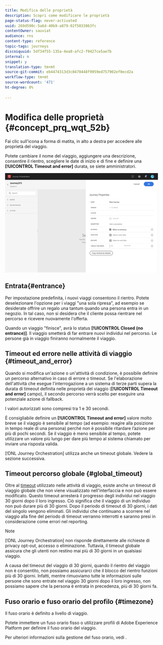 ```yaml
---
title: Modifica delle proprietà
description: Scopri come modificare le proprietà
page-status-flag: never-activated
uuid: 269d590c-5a6d-40b9-a879-02f5033863fc
contentOwner: sauviat
audience: rns
content-type: reference
topic-tags: journeys
discoiquuid: 5df34f55-135a-4ea8-afc2-f9427ce5ae7b
internal: n
snippet: y
translation-type: tm+mt
source-git-commit: eb4474313d3c0470448f9959ed757902ef0ecd2a
workflow-type: tm+mt
source-wordcount: '471'
ht-degree: 0%

---
```




# Modifica delle proprietà {#concept_prq_wqt_52b}

Fai clic sull&#39;icona a forma di matita, in alto a destra per accedere alle proprietà del viaggio.

Potete cambiare il nome del viaggio, aggiungere una descrizione, consentire il rientro, scegliere le date di inizio e di fine e definire una **[!UICONTROL Timeout and error]** durata, se siete amministratori.

![](../assets/journey32.png)

## Entrata{#entrance}

Per impostazione predefinita, i nuovi viaggi consentono il rientro. Potete deselezionare l&#39;opzione per i viaggi &quot;una sola ripresa&quot;, ad esempio se desiderate offrire un regalo una tantum quando una persona entra in un negozio. In tal caso, non si desidera che il cliente possa rientrare nel percorso e ricevere nuovamente l&#39;offerta.

Quando un viaggio &quot;finisce&quot;, avrà lo status **[!UICONTROL Closed (no entrance)]**. Il viaggio smetterà di far entrare nuovi individui nel percorso. Le persone già in viaggio finiranno normalmente il viaggio.

## Timeout ed errore nelle attività di viaggio {#timeout_and_error}

Quando si modifica un&#39;azione o un&#39;attività di condizione, è possibile definire un percorso alternativo in caso di errore o timeout. Se l&#39;elaborazione dell&#39;attività che esegue l&#39;interrogazione a un sistema di terze parti supera la durata di timeout definita nelle proprietà del viaggio (**[!UICONTROL Timeout and  error]** campo), il secondo percorso verrà scelto per eseguire una potenziale azione di fallback.

I valori autorizzati sono compresi tra 1 e 30 secondi.

È consigliabile definire un **[!UICONTROL Timeout and error]** valore molto breve se il viaggio è sensibile al tempo (ad esempio: reagire alla posizione in tempo reale di una persona) perché non è possibile ritardare l’azione per più di pochi secondi. Se il viaggio è meno sensibile al tempo, potete utilizzare un valore più lungo per dare più tempo al sistema chiamato per inviare una risposta valida.

[!DNL Journey Orchestration] utilizza anche un timeout globale. Vedere la sezione [](#global_timeout)successiva.

## Timeout percorso globale {#global_timeout}

Oltre al [timeout](#timeout_and_error) utilizzato nelle attività di viaggio, esiste anche un timeout di viaggio globale che non viene visualizzato nell&#39;interfaccia e non può essere modificato. Questo timeout arresterà il progresso degli individui nel viaggio 30 giorni dopo il loro ingresso. Ciò significa che il viaggio di un individuo non può durare più di 30 giorni. Dopo il periodo di timeout di 30 giorni, i dati del singolo vengono eliminati. Gli individui che continuano a scorrere nel viaggio alla fine del periodo di timeout verranno interrotti e saranno presi in considerazione come errori nel reporting.

>[!NOTE]
>
>[!DNL Journey Orchestration] non risponde direttamente alle richieste di privacy opt-out, accesso o eliminazione. Tuttavia, il timeout globale assicura che gli utenti non restino mai più di 30 giorni in un qualsiasi viaggio.

A causa del timeout del viaggio di 30 giorni, quando il rientro del viaggio non è consentito, non possiamo assicurarci che il blocco del rientro funzioni più di 30 giorni. Infatti, mentre rimuoviamo tutte le informazioni sulle persone che sono entrate nel viaggio 30 giorni dopo il loro ingresso, non possiamo sapere che la persona è entrata in precedenza, più di 30 giorni fa.

## Fuso orario e fuso orario del profilo {#timezone}

Il fuso orario è definito a livello di viaggio.

Potete immettere un fuso orario fisso o utilizzare  profili di Adobe Experience Platform per definire il fuso orario del viaggio.

Per ulteriori informazioni sulla gestione del fuso orario, vedi [](../building-journeys/timezone-management.md).

